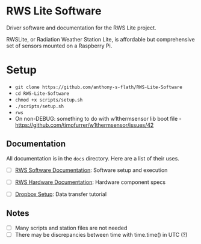 # RWS Lite Software

Driver software and documentation for the RWS Lite project.

RWSLite, or Radiation Weather Station Lite, is affordable but comprehensive set of sensors mounted on a Raspberry Pi.

# Setup
- `git clone https://github.com/anthony-s-flath/RWS-Lite-Software`
- `cd RWS-Lite-Software`
- `chmod +x scripts/setup.sh`
- `./scripts/setup.sh`
- `rws`
- On non-DEBUG: something to do with w1thermsensor lib boot file -  https://github.com/timofurrer/w1thermsensor/issues/42

## Documentation

All documentation is in the `docs` directory. Here are a list of their uses.

- [ ] [RWS Software Documentation](docs/RWS_Software_Documentation.md): Software setup and execution
- [ ] [RWS Hardware Documentation](docs/RWS_Hardware_Documentation.csv): Hardware component specs
- [ ] [Dropbox Setup](docs/Dropbox_Setup.md): Data transfer tutorial


## Notes

- [ ] Many scripts and station files are not needed
- [ ] There may be discrepancies between time with time.time() in UTC (?)